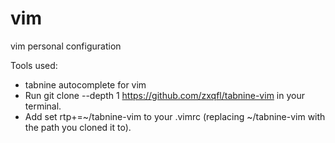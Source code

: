 # vim
vim personal configuration

Tools used:
- tabnine autocomplete for vim 
- Run git clone --depth 1 https://github.com/zxqfl/tabnine-vim in your terminal.
- Add set rtp+=~/tabnine-vim to your .vimrc (replacing ~/tabnine-vim with the path you cloned it to).

